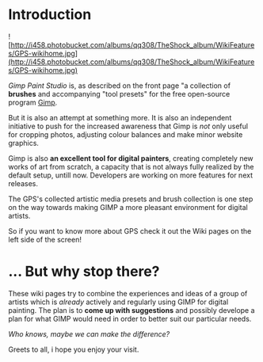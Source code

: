 # Introduction #

![http://i458.photobucket.com/albums/qq308/TheShock_album/WikiFeatures/GPS-wikihome.jpg](http://i458.photobucket.com/albums/qq308/TheShock_album/WikiFeatures/GPS-wikihome.jpg)

_Gimp Paint Studio_ is, as described on the front page "a collection of **brushes** and accompanying "tool presets" for the free open-source program [Gimp](http://www.gimp.org).

But it is also an attempt at something more. It is also an independent initiative to push for the increased awareness that Gimp is _not_ only useful for cropping photos, adjusting colour balances and make minor website graphics.

Gimp is also **an excellent tool for digital painters**, creating completely new works of art from scratch, a capacity that is not always fully realized by the default setup, untill now. Developers are working on more features for next releases.

The GPS's collected artistic media presets and brush collection is one step on the way towards making GIMP a more pleasant environment for digital artists.

So if you want to know more about GPS check it out the Wiki pages on the left side of the screen!


# ... But why stop there? #

These wiki pages try to combine the experiences and ideas of a group of artists which is _already_ actively and regularly using GIMP for digital painting.
The plan is to **come up with suggestions** and possibly develope a plan for what GIMP would need in order to better suit our particular needs.

_Who knows, maybe we can make the difference?_


Greets to all, i hope you enjoy your visit.


